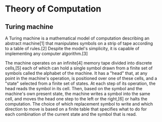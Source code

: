 # Theory of Computation

## Turing machine
A Turing machine is a mathematical model of computation describing an abstract machine[1] that manipulates symbols on a strip of tape according to a table of rules.[2] Despite the model's simplicity, it is capable of implementing any computer algorithm.[3]

The machine operates on an infinite[4] memory tape divided into discrete cells,[5] each of which can hold a single symbol drawn from a finite set of symbols called the alphabet of the machine. It has a "head" that, at any point in the machine's operation, is positioned over one of these cells, and a "state" selected from a finite set of states. At each step of its operation, the head reads the symbol in its cell. Then, based on the symbol and the machine's own present state, the machine writes a symbol into the same cell, and moves the head one step to the left or the right,[6] or halts the computation. The choice of which replacement symbol to write and which direction to move is based on a finite table that specifies what to do for each combination of the current state and the symbol that is read.
